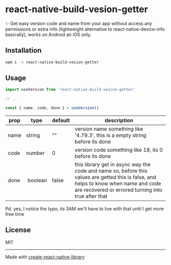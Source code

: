 # react-native-build-vesion-getter

✨ Get easy version code and name from your app without access any permissions or extra info (lightweight alternative to react-native-device-info basically), works on Android an iOS only.

## Installation

```sh
npm i -s react-native-build-vesion-getter
```

## Usage

```js
import useVersion from 'react-native-build-vesion-getter'

// ...

const { name, code, done } = useVersion()
```

|prop | type    | default | description|
|----|---------|---------|-------------|
|name | string  | ""      | version name something like '4.79.3', this is a empty string before its done|
|code | number  | 0       | version code something like 18, its 0 before its done|
|done | boolean | false   | this library get in async way the code and name so, before this values are getted this is false, and helps to know when name and code are recovered or errored turning into true after that|

Pd. yes, I notice the typo, its 3AM we'll have to live with that until I get more free time

## License

MIT

---

Made with [create-react-native-library](https://github.com/callstack/react-native-builder-bob)
